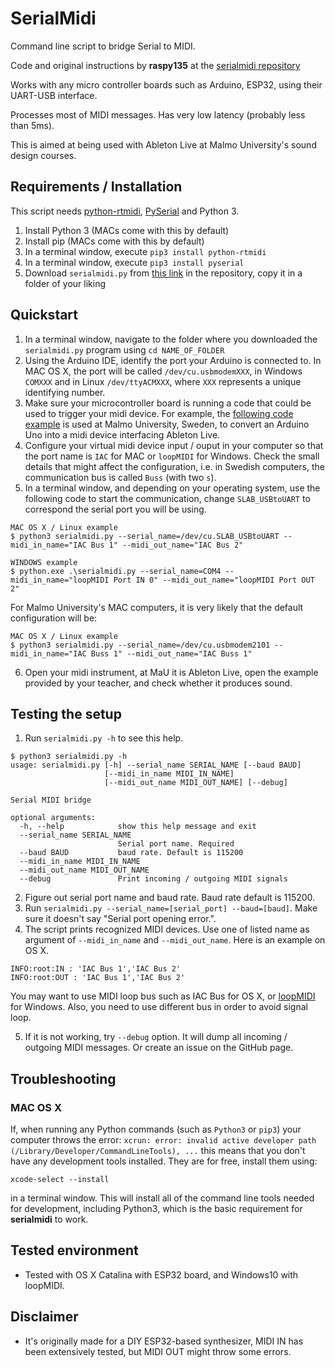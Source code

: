 
# SerialMidi

Command line script to bridge Serial to MIDI.

Code and original instructions by **raspy135** at the [serialmidi repository](https://github.com/raspy135/serialmidi)

Works with any micro controller boards such as Arduino, ESP32, using their UART-USB interface.

Processes most of MIDI messages. Has very low latency (probably less than 5ms).

This is aimed at being used with Ableton Live at Malmo University's sound design courses.

## Requirements / Installation

This script needs [python-rtmidi](https://pypi.org/project/python-rtmidi/), [PySerial](https://pypi.org/project/pyserial/) and Python 3.

1. Install Python 3 (MACs come with this by default)
2. Install pip (MACs come with this by default)
3. In a terminal window, execute `pip3 install python-rtmidi`
4. In a terminal window, execute `pip3 install pyserial`
5. Download `serialmidi.py` from [this link](https://raw.githubusercontent.com/dcuartielles/serialmidi/master/serialmidi.py) in the repository, copy it in a folder of your liking

## Quickstart

1. In a terminal window, navigate to the folder where you downloaded the `serialmidi.py` program using `cd NAME_OF_FOLDER`
2. Using the Arduino IDE, identify the port your Arduino is connected to. In MAC OS X, the port will be called `/dev/cu.usbmodemXXX`, in Windows `COMXXX` and in Linux `/dev/ttyACMXXX`, where `XXX` represents a unique identifying number.
3. Make sure your microcontroller board is running a code that could be used to trigger your midi device. For example, the [following code example](https://raw.githubusercontent.com/dcuartielles/serialmidi/master/SlumpMusikGenerator.ino) is used at Malmo University, Sweden, to convert an Arduino Uno into a midi device interfacing Ableton Live.
4. Configure your virtual midi device input / ouput in your computer so that the port name is `IAC` for MAC or `loopMIDI` for Windows. Check the small details that might affect the configuration, i.e. in Swedish computers, the communication bus is called `Buss` (with two `s`).
5. In a terminal window, and depending on your operating system, use the following code to start the communication, change `SLAB_USBtoUART` to correspond the serial port you will be using.

```
MAC OS X / Linux example
$ python3 serialmidi.py --serial_name=/dev/cu.SLAB_USBtoUART --midi_in_name="IAC Bus 1" --midi_out_name="IAC Bus 2"

WINDOWS example
$ python.exe .\serialmidi.py --serial_name=COM4 --midi_in_name="loopMIDI Port IN 0" --midi_out_name="loopMIDI Port OUT 2"
```
For Malmo University's MAC computers, it is very likely that the default configuration will be:

```
MAC OS X / Linux example
$ python3 serialmidi.py --serial_name=/dev/cu.usbmodem2101 --midi_in_name="IAC Buss 1" --midi_out_name="IAC Buss 1"
```

6. Open your midi instrument, at MaU it is Ableton Live, open the example provided by your teacher, and check whether it produces sound.

## Testing the setup

1. Run `serialmidi.py -h` to see this help.
```
$ python3 serialmidi.py -h
usage: serialmidi.py [-h] --serial_name SERIAL_NAME [--baud BAUD]
                     [--midi_in_name MIDI_IN_NAME]
                     [--midi_out_name MIDI_OUT_NAME] [--debug]

Serial MIDI bridge

optional arguments:
  -h, --help            show this help message and exit
  --serial_name SERIAL_NAME
                        Serial port name. Required
  --baud BAUD           baud rate. Default is 115200
  --midi_in_name MIDI_IN_NAME
  --midi_out_name MIDI_OUT_NAME
  --debug               Print incoming / outgoing MIDI signals
```

2. Figure out serial port name and baud rate. Baud rate default is 115200.
3. Run `serialmidi.py --serial_name=[serial_port] --baud=[baud]`. Make sure it doesn't say "Serial port opening error.".
4. The script prints recognized MIDI devices. Use one of listed name as argument of `--midi_in_name` and `--midi_out_name`. Here is an example on OS X.
```
INFO:root:IN : 'IAC Bus 1','IAC Bus 2'
INFO:root:OUT : 'IAC Bus 1','IAC Bus 2'
```
You may want to use MIDI loop bus such as IAC Bus for OS X, or [loopMIDI](https://www.tobias-erichsen.de/software/loopmidi.html) for Windows. Also, you need to use different bus in order to avoid signal loop.

5. If it is not working, try `--debug` option. It will dump all incoming / outgoing MIDI messages. Or create an issue on the GitHub page.

## Troubleshooting

### MAC OS X

If, when running any Python commands (such as `Python3` or `pip3`) your computer throws the error: `xcrun: error: invalid active developer path (/Library/Developer/CommandLineTools), ...` this means that you don't have any development tools installed. They are for free, install them using:

`xcode-select --install` 

in a terminal window. This will install all of the command line tools needed for development, including Python3, which is the basic requirement for **serialmidi** to work.

## Tested environment
- Tested with OS X Catalina with ESP32 board, and Windows10 with loopMIDI.

## Disclaimer
- It's originally made for a DIY ESP32-based synthesizer, MIDI IN has been extensively tested, but MIDI OUT might throw some errors.


